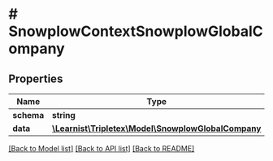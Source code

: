 # # SnowplowContextSnowplowGlobalCompany

## Properties

Name | Type | Description | Notes
------------ | ------------- | ------------- | -------------
**schema** | **string** |  | [optional]
**data** | [**\Learnist\Tripletex\Model\SnowplowGlobalCompany**](SnowplowGlobalCompany.md) |  | [optional]

[[Back to Model list]](../../README.md#models) [[Back to API list]](../../README.md#endpoints) [[Back to README]](../../README.md)
